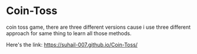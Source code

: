 # Coin-Toss 
coin toss game, 
there are three different versions cause i use three different approach for same thing to learn all those methods.

Here's the link: https://suhail-007.github.io/Coin-Toss/
